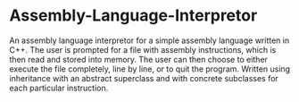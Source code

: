 # Assembly-Language-Interpretor
An assembly language interpretor for a simple assembly language written in C++. 
The user is prompted for a file with assembly instructions, which is then read and stored into memory.
The user can then choose to either execute the file completely, line by line, or to quit the program. 
Written using inheritance with an abstract superclass and with concrete subclasses for each particular instruction.
